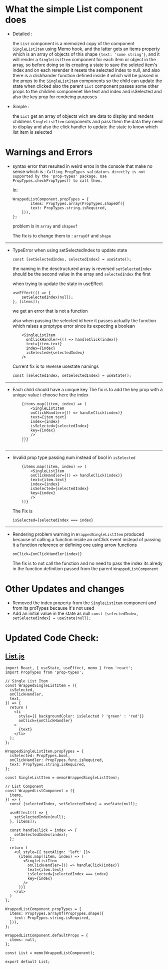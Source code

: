 # What the simple List component does
-   Detailed : 

    the `List` component is a memoized copy of the component `SingleListItem` using Memo hook, and the latter gets an items property which is an array of objects of this shape `{text: 'some string'}`, and it will render a `SingleListItem` component for each item or object in the array, so before doing so its creating a state to save the seleted item's index and on each rerender it resets the selected index to null,
    and also there is a clickhander function defined inside it which will be passed in the props to the `SingleListItem` components so the child can update the state when clicked also the parent `List` component passes some other props to the children componenet like text and index and isSelected and also the key prop for rendreing purposes

-   Simple :

    the `List` get an array of objects wich are data to display and renders childrens `SingleListItem` components and pass them the data they need to display and also the click handler to update the state to know which list item is selected

# Warnings and Errors
-   syntax error that resulted in weird erros in the console that make no sense
which is :
`Calling PropTypes validators directly is not supported by the 'prop-types' package.
Use PropTypes.checkPropTypes() to call them.`

    In:
    ```
    WrappedListComponent.propTypes = {
            items: PropTypes.array(PropTypes.shapeOf({
            text: PropTypes.string.isRequired,
        })),
    };
    ```
    problem is in `array` and `shapeof` 

    The fix is to change them to : `arrayOf` and `shape`
---------------
-   TypeError when using setSelectedIndex to update state 
    
    ```const [setSelectedIndex, selectedIndex] = useState();```

    the naming in the desctructured array is reversed `setSelectedIndex` should be the second value in the array and `selectedIndex` the first

    when trying to update the state in useEffect

    ``` 
    useEffect(() => {
        setSelectedIndex(null);
    }, [items]);
    ```
    we get an error that is not a function

    also when passing the selected id here it passes actually the function which raises a proptype error since its expecting a boolean
    ```
        <SingleListItem
          onClickHandler={() => handleClick(index)}
          text={item.text}
          index={index}
          isSelected={selectedIndex}
        />
    ```
    Current fix is to reverse usestate namings
    ```
    const [selectedIndex, setSelectedIndex] = useState();
    ```
---------------

-   Each child should have a unique key
The fix is to add the key prop with a unique value i choose here the index
    ```
        {items.map((item, index) => (
            <SingleListItem
            onClickHandler={() => handleClick(index)}
            text={item.text}
            index={index}
            isSelected={selectedIndex}
            key={index}
            />
        ))}
        ```
---------------

-   Invalid prop type passing num instead of bool in `isSelected`
    ```
        {items.map((item, index) => (
            <SingleListItem
            onClickHandler={() => handleClick(index)}
            text={item.text}
            index={index}
            isSelected={selectedIndex}
            key={index}
            />
        ))}
    ```

    The Fix is

    ```isSelected={selectedIndex === index}```
---------------

-   Rendering problem warning in `WrappedSingleListItem` produced because of calling a function inside an onClick event instead of passing it a function reference or defining one using arrow functions 
    ```
    onClick={onClickHandler(index)}
    ```
    The fix is to not call the function and no need to pass the index its alredy in the function definition passed from the parent `WrappedListComponent`

# Other Updates and changes
-   Removed the index property from the `SingleListItem` component and from its proTypes because it's not used
-   Add an initial value in the state as null `const [selectedIndex, setSelectedIndex] = useState(null);`


# Updated Code Check:
## [List.js](./src/List.js)
```
import React, { useState, useEffect, memo } from 'react';
import PropTypes from 'prop-types';

// Single List Item
const WrappedSingleListItem = ({
  isSelected,
  onClickHandler,
  text,
}) => {
  return (
    <li
      style={{ backgroundColor: isSelected ? 'green' : 'red'}}
      onClick={onClickHandler}
    >
      {text}
    </li>
  );
};

WrappedSingleListItem.propTypes = {
  isSelected: PropTypes.bool,
  onClickHandler: PropTypes.func.isRequired,
  text: PropTypes.string.isRequired,
};

const SingleListItem = memo(WrappedSingleListItem);

// List Component
const WrappedListComponent = ({
  items,
}) => {
  const [selectedIndex, setSelectedIndex] = useState(null);

  useEffect(() => {
    setSelectedIndex(null);
  }, [items]);

  const handleClick = index => {
    setSelectedIndex(index);
  };

  return (
    <ul style={{ textAlign: 'left' }}>
      {items.map((item, index) => (
        <SingleListItem
          onClickHandler={() => handleClick(index)}
          text={item.text}
          isSelected={selectedIndex === index}
          key={index}
        />
      ))}
    </ul>
  )
};

WrappedListComponent.propTypes = {
  items: PropTypes.arrayOf(PropTypes.shape({
    text: PropTypes.string.isRequired,
  })),
};

WrappedListComponent.defaultProps = {
  items: null,
};

const List = memo(WrappedListComponent);

export default List;
```
